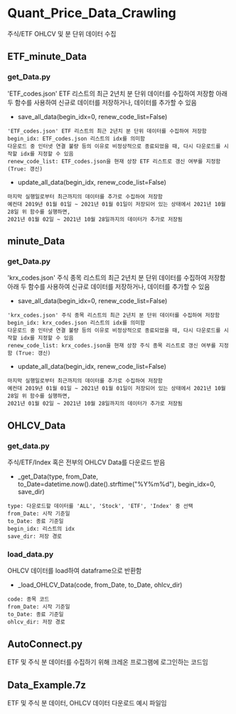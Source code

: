# Quant_Price_Data_Crawling
주식/ETF OHLCV 및 분 단위 데이터 수집

## ETF_minute_Data
### get_Data.py
'ETF_codes.json' ETF 리스트의 최근 2년치 분 단위 데이터를 수집하여 저장함
아래 두 함수를 사용하여 신규로 데이터를 저장하거나, 데이터를 추가할 수 있음
- save_all_data(begin_idx=0, renew_code_list=False)
```
'ETF_codes.json' ETF 리스트의 최근 2년치 분 단위 데이터를 수집하여 저장함
begin_idx: ETF_codes.json 리스트의 idx를 의미함
다운로드 중 인터넷 연결 불량 등의 이유로 비정상적으로 종료되었을 때, 다시 다운로드를 시작할 idx를 지정할 수 있음
renew_code_list: ETF_codes.json을 현재 상장 ETF 리스트로 갱신 여부를 지정함 (True: 갱신)
```
- update_all_data(begin_idx, renew_code_list=False)
```
마지막 실행일로부터 최근까지의 데이터를 추가로 수집하여 저장함
예컨대 2019년 01월 01일 ~ 2021년 01월 01일이 저장되어 있는 상태에서 2021년 10월 28일 위 함수를 실행하면,
2021년 01월 02일 ~ 2021년 10월 28일까지의 데이터가 추가로 저장됨
```

## minute_Data
### get_Data.py
'krx_codes.json' 주식 종목 리스트의 최근 2년치 분 단위 데이터를 수집하여 저장함
아래 두 함수를 사용하여 신규로 데이터를 저장하거나, 데이터를 추가할 수 있음
- save_all_data(begin_idx=0, renew_code_list=False)
```
'krx_codes.json' 주식 종목 리스트의 최근 2년치 분 단위 데이터를 수집하여 저장함
begin_idx: krx_codes.json 리스트의 idx를 의미함
다운로드 중 인터넷 연결 불량 등의 이유로 비정상적으로 종료되었을 때, 다시 다운로드를 시작할 idx를 지정할 수 있음
renew_code_list: krx_codes.json을 현재 상장 주식 종목 리스트로 갱신 여부를 지정함 (True: 갱신)
```
- update_all_data(begin_idx, renew_code_list=False)
```
마지막 실행일로부터 최근까지의 데이터를 추가로 수집하여 저장함
예컨대 2019년 01월 01일 ~ 2021년 01월 01일이 저장되어 있는 상태에서 2021년 10월 28일 위 함수를 실행하면,
2021년 01월 02일 ~ 2021년 10월 28일까지의 데이터가 추가로 저장됨
```

## OHLCV_Data
### get_data.py
주식/ETF/Index 혹은 전부의 OHLCV Data를 다운로드 받음
- _get_Data(type, from_Date, to_Date=datetime.now().date().strftime("%Y%m%d"), begin_idx=0, save_dir)
```
type: 다운로드할 데이터를 'ALL', 'Stock', 'ETF', 'Index' 중 선택
from_Date: 시작 기준일
to_Date: 종료 기준일
begin_idx: 리스트의 idx
save_dir: 저장 경로
```

### load_data.py
OHLCV 데이터를 load하여 dataframe으로 반환함
- _load_OHLCV_Data(code, from_Date, to_Date, ohlcv_dir)
```
code: 종목 코드
from_Date: 시작 기준일
to_Date: 종료 기준일
ohlcv_dir: 저장 경로
```

## AutoConnect.py
ETF 및 주식 분 데이터를 수집하기 위해 크레온 프로그램에 로그인하는 코드임

## Data_Example.7z
ETF 및 주식 분 데이터, OHLCV 데이터 다운로드 예시 파일임
